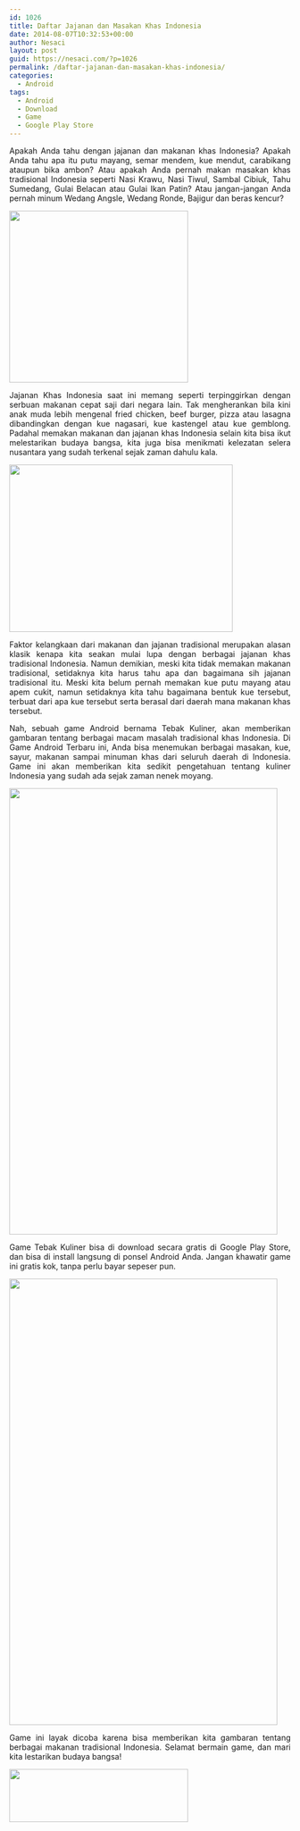 ```yaml
---
id: 1026
title: Daftar Jajanan dan Masakan Khas Indonesia
date: 2014-08-07T10:32:53+00:00
author: Nesaci
layout: post
guid: https://nesaci.com/?p=1026
permalink: /daftar-jajanan-dan-masakan-khas-indonesia/
categories:
  - Android
tags:
  - Android
  - Download
  - Game
  - Google Play Store
---
```

<p style="text-align: justify;">
  Apakah Anda tahu dengan jajanan dan makanan khas Indonesia? Apakah Anda tahu apa itu putu mayang, semar mendem, kue mendut, carabikang ataupun bika ambon? Atau apakah Anda pernah makan masakan khas tradisional Indonesia seperti Nasi Krawu, Nasi Tiwul, Sambal Cibiuk, Tahu Sumedang, Gulai Belacan atau Gulai Ikan Patin? Atau jangan-jangan Anda pernah minum Wedang Angsle, Wedang Ronde, Bajigur dan beras kencur?
</p>

<p style="text-align: justify;">
  <img loading="lazy" class="aligncenter" src="https://1.bp.blogspot.com/-tAIDgz89CgQ/U-LyJDo4kBI/AAAAAAAADaU/CNjRF_lYmlU/s1600/kue-pancong.jpg" alt="" width="320" height="308" />
</p>

<p style="text-align: justify;">
  Jajanan Khas Indonesia saat ini memang seperti terpinggirkan dengan serbuan makanan cepat saji dari negara lain. Tak mengherankan bila kini anak muda lebih mengenal fried chicken, beef burger, pizza atau lasagna dibandingkan dengan kue nagasari, kue kastengel atau kue gemblong. Padahal memakan makanan dan jajanan khas Indonesia selain kita bisa ikut melestarikan budaya bangsa, kita juga bisa menikmati kelezatan selera nusantara yang sudah terkenal sejak zaman dahulu kala.
</p>

<p style="text-align: justify;">
  <img loading="lazy" class="aligncenter" src="https://1.bp.blogspot.com/-hcWPlMiHSVU/U-Lyyv_MKVI/AAAAAAAADas/2ZW9KoCJ8b4/s1600/klepon.jpg" alt="" width="400" height="300" />
</p>

<p style="text-align: justify;">
  Faktor kelangkaan dari makanan dan jajanan tradisional merupakan alasan klasik kenapa kita seakan mulai lupa dengan berbagai jajanan khas tradisional Indonesia. Namun demikian, meski kita tidak memakan makanan tradisional, setidaknya kita harus tahu apa dan bagaimana sih jajanan tradisional itu. Meski kita belum pernah memakan kue putu mayang atau apem cukit, namun setidaknya kita tahu bagaimana bentuk kue tersebut, terbuat dari apa kue tersebut serta berasal dari daerah mana makanan khas tersebut.
</p>

<p style="text-align: justify;">
  Nah, sebuah game Android bernama Tebak Kuliner, akan memberikan gambaran tentang berbagai macam masalah tradisional khas Indonesia. Di Game Android Terbaru ini, Anda bisa menemukan berbagai masakan, kue, sayur, makanan sampai minuman khas dari seluruh daerah di Indonesia. Game ini akan memberikan kita sedikit pengetahuan tentang kuliner Indonesia yang sudah ada sejak zaman nenek moyang.
</p>

<p style="text-align: justify;">
  <img loading="lazy" class="aligncenter" src="https://1.bp.blogspot.com/-U3ivLemcSRQ/U-LyTRRry6I/AAAAAAAADag/_OssH3nLV0M/s1600/tebak_kuliner_6.png" alt="" width="480" height="800" />
</p>

<p style="text-align: justify;">
  Game Tebak Kuliner bisa di download secara gratis di Google Play Store, dan bisa di install langsung di ponsel Android Anda. Jangan khawatir game ini gratis kok, tanpa perlu bayar sepeser pun.<!--more-->
</p>

<p style="text-align: justify;">
  <img loading="lazy" class="aligncenter" src="https://4.bp.blogspot.com/-3tOikbtW9bY/U-LyS3lTtSI/AAAAAAAADac/4M9Eb8qtAHM/s1600/tebak_kuliner_2.png" alt="" width="480" height="800" />
</p>

<p style="text-align: justify;">
  Game ini layak dicoba karena bisa memberikan kita gambaran tentang berbagai makanan tradisional Indonesia. Selamat bermain game, dan mari kita lestarikan budaya bangsa!
</p>

<p style="text-align: justify;">
  <a href="https://play.google.com/store/apps/details?id=nana.tebak.kuliner"><img loading="lazy" class="aligncenter" src="https://4.bp.blogspot.com/-X7aa4koAwW0/U-LzClkEB7I/AAAAAAAADa0/P0Kr68ZesU0/s1600/download_play_store.png" alt="" width="320" height="95" /></a>
</p>